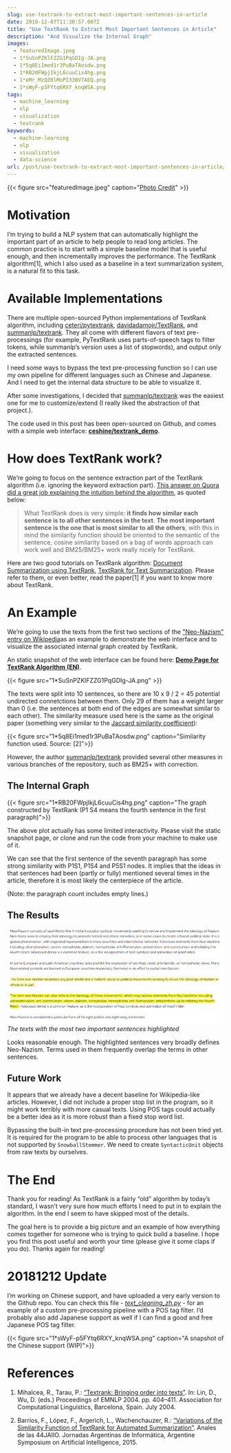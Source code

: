 ```yaml
---
slug: use-textrank-to-extract-most-important-sentences-in-article
date: 2018-12-07T11:30:57.007Z
title: "Use TextRank to Extract Most Important Sentences in Article"
description: "And Visualize the Internal Graph"
images:
  - featuredImage.jpeg
  - 1*SuSnPZKlFZZG1PqGDIg-JA.png
  - 1*5q8Ei1med1r3PuBaTAosdw.png
  - 1*RB20FWpjIkjL6cuuCis4hg.png
  - 1*eMr_MzQZ0lMoPI33BV7AEQ.png
  - 1*sWyF-p5FYtq6RXY_knqWSA.png
tags:
  - machine_learning
  - nlp
  - visualization
  - textrank
keywords:
  - machine-learning
  - nlp
  - visualization
  - data-science
url: /post/use-textrank-to-extract-most-important-sentences-in-article/
---
```


{{< figure src="featuredImage.jpeg" caption="[Photo Credit](https://pixabay.com/en/helicopter-mountains-flight-2966569/)" >}}

# Motivation

I’m trying to build a NLP system that can automatically highlight the important part of an article to help people to read long articles. The common practice is to start with a simple baseline model that is useful enough, and then incrementally improves the performance. The TextRank algorithm[1], which I also used as a baseline in a text summarization system, is a natural fit to this task.

# Available Implementations

There are multiple open-sourced Python implementations of TextRank algorithm, including [ceteri/pytextrank](https://github.com/ceteri/pytextrank), [davidadamojr/TextRank](https://github.com/davidadamojr/TextRank), and [summanlp/textrank](https://github.com/summanlp/textrank). They all come with different flavors of text pre-processings (for example, PyTextRank uses parts-of-speech tags to filter tokens, while summanlp’s version uses a list of stopwords), and output only the extracted sentences.

I need some ways to bypass the text pre-processing function so I can use my own pipeline for different languages such as Chinese and Japanese. And I need to get the internal data structure to be able to visualize it.

After some investigations, I decided that [summanlp/textrank](https://github.com/summanlp/textrank) was the easiest one for me to customize/extend (I really liked the abstraction of that project.).

The code used in this post has been open-sourced on Github, and comes with a simple web interface: **[ceshine/textrank_demo](https://github.com/ceshine/textrank_demo)**.

# How does TextRank work?

We’re going to focus on the sentence extraction part of the TextRank algorithm (i.e. ignoring the keyword extraction part). [This answer on Quora did a great job explaining the intuition behind the algorithm](https://www.quora.com/What-is-a-simple-but-detailed-explanation-of-Textrank), as quoted below:

> What TextRank does is very simple: **it finds how similar each sentence is to all other sentences in the text**. **The most important sentence is the one that is most similar to all the others**, with this in mind the similarity function should be oriented to the semantic of the sentence, cosine similarity based on a bag of words approach can work well and BM25/BM25+ work really nicely for TextRank.

Here are two good tutorials on TextRank algorithm: [Document Summarization using TextRank](https://joshbohde.com/blog/document-summarization/), [TextRank for Text Summarization](https://nlpforhackers.io/textrank-text-summarization/). Please refer to them, or even better, read the paper[1] if you want to know more about TextRank.

# An Example

We’re going to use the texts from the first two sections of the ["Neo-Nazism" entry on Wikipedia](https://www.wikiwand.com/en/Neo-Nazism)as an example to demonstrate the web interface and to visualize the associated internal graph created by TextRank.

An static snapshot of the web interface can be found here: **[Demo Page for TextRank Algorithm (EN)](https://publicb2.ceshine.net/file/ceshine-public/misc/textrank_demo.html)**.

{{< figure src="1*SuSnPZKlFZZG1PqGDIg-JA.png" >}}

The texts were split into 10 sentences, so there are 10 x 9 / 2 = 45 potential undirected connetctions between them. Only 29 of them has a weight larger than 0 (i.e. the sentences at both end of the edges are somewhat similar to each other). The similarity measure used here is the same as the original paper (something very similar to the [Jaccard similarity coefficient](https://www.wikiwand.com/en/Jaccard_index)):

{{< figure src="1*5q8Ei1med1r3PuBaTAosdw.png" caption="Similarity function used. Source: [2]">}}

However, the author [summanlp/textrank](https://github.com/summanlp/textrank) provided several other measures in various branches of the repository, such as BM25+ with correction.

## The Internal Graph

{{< figure src="1*RB20FWpjIkjL6cuuCis4hg.png" caption="The graph constructed by TextRank (P1 S4 means the fourth sentence in the first paragraph)">}}

The above plot actually has some limited interactivity. Please visit the static snapshot page, or clone and run the code from your machine to make use of it.

We can see that the first sentence of the seventh paragraph has some strong similarity with P1S1, P1S4 and P5S1 nodes. It implies that the ideas in that sentences had been (partly or fully) mentioned several times in the article, therefore it is most likely the centerpiece of the article.

(Note: the paragraph count includes empty lines.)

## The Results

![The texts with the most two important sentences highlighted](1*eMr_MzQZ0lMoPI33BV7AEQ.png)*The texts with the most two important sentences highlighted*

Looks reasonable enough. The highlighted sentences very broadly defines Neo-Nazism. Terms used in them frequently overlap the terms in other sentences.

## Future Work

It appears that we already have a decent baseline for Wikipedia-like articles. However, I did not include a proper stop list in the program, so it might work terribly with more casual texts. Using POS tags could actually be a better idea as it is more robust than a fixed stop word list.

Bypassing the built-in text pre-processing procedure has not been tried yet. It is required for the program to be able to process other languages that is not supported by `SnowballStemmer`. We need to create `SyntacticUnit` objects from raw texts by ourselves.

# The End

Thank you for reading! As TextRank is a fairly “old” algorithm by today’s standard, I wasn’t very sure how much efforts I need to put in to explain the algorithm. In the end I seem to have skipped most of the details.

The goal here is to provide a big picture and an example of how everything comes together for someone who is trying to quick build a baseline. I hope you find this post useful and worth your time (please give it some claps if you do). Thanks again for reading!

# 20181212 Update

I’m working on Chinese support, and have uploaded a very early version to the Github repo. You can check this file - *[text_cleaning_zh.py](https://github.com/ceshine/textrank_demo/blob/5c4bbd72e10cc2ca9f2c7dfa3a5efd0cbecd7e45/text_cleaning_zh.py)* - for an example of a custom pre-processing pipeline with a POS tag filter. I’d probably also add Japanese support as well if I can find a good and free Japanese POS tag filter.

{{< figure src="1*sWyF-p5FYtq6RXY_knqWSA.png" caption="A snapshot of the Chinese support (WIP)">}}

# References

1. Mihalcea, R., Tarau, P.: [“Textrank: Bringing order into texts”](http://www.aclweb.org/anthology/W04-3252). In: Lin, D., Wu, D. (eds.) Proceedings of EMNLP 2004. pp. 404–411. Association for Computational Linguistics, Barcelona, Spain. July 2004.

1. Barrios, F., López, F., Argerich, L., Wachenchauzer, R.: [“Variations of the Similarity Function of TextRank for Automated Summarization”](https://arxiv.org/pdf/1602.03606.pdf). Anales de las 44JAIIO. Jornadas Argentinas de Informática, Argentine Symposium on Artificial Intelligence, 2015.